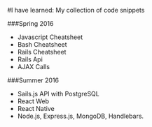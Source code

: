 #I have learned: My collection of code snippets


###Spring 2016
- Javascript Cheatsheet
- Bash Cheatsheet
- Rails Cheatsheet
- Rails Api
- AJAX Calls


###Summer 2016
- Sails.js API with PostgreSQL
- React Web
- React Native
- Node.js, Express.js, MongoDB, Handlebars.
